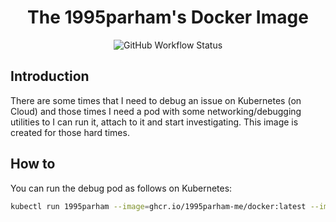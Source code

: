 <h1 align="center"> The 1995parham's Docker Image </h1>

<p align="center">
  <img alt="GitHub Workflow Status" src="https://img.shields.io/github/actions/workflow/status/1995parham-me/docker/build.yaml?logo=github&style=for-the-badge">
</p>

## Introduction

There are some times that I need to debug an issue on Kubernetes (on Cloud)
and those times I need a pod with some networking/debugging utilities to I can run it,
attach to it and start investigating. This image is created for those hard times.

## How to

You can run the debug pod as follows on Kubernetes:

```bash
kubectl run 1995parham --image=ghcr.io/1995parham-me/docker:latest --image-pull-policy=Always --rm -it --restart=Never --command -- <command>
```
